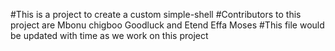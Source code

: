 #This is a project to create a custom simple-shell
#Contributors to this project are Mbonu chigboo Goodluck and Etend Effa Moses
#This file would be updated with time as we work on this project
